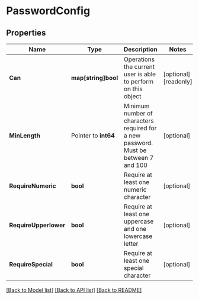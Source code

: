 # PasswordConfig

## Properties

Name | Type | Description | Notes
------------ | ------------- | ------------- | -------------
**Can** | **map[string]bool** | Operations the current user is able to perform on this object | [optional] [readonly] 
**MinLength** | Pointer to **int64** | Minimum number of characters required for a new password.  Must be between 7 and 100 | [optional] 
**RequireNumeric** | **bool** | Require at least one numeric character | [optional] 
**RequireUpperlower** | **bool** | Require at least one uppercase and one lowercase letter | [optional] 
**RequireSpecial** | **bool** | Require at least one special character | [optional] 

[[Back to Model list]](../README.md#documentation-for-models) [[Back to API list]](../README.md#documentation-for-api-endpoints) [[Back to README]](../README.md)


